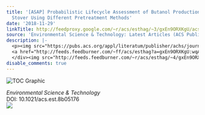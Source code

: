 ```yaml
---
title: '[ASAP] Probabilistic Lifecycle Assessment of Butanol Production from Corn
  Stover Using Different Pretreatment Methods'
date: '2018-11-29'
linkTitle: http://feedproxy.google.com/~r/acs/esthag/~3/gxEn9ORXKgU/acs.est.8b05176
source: 'Environmental Science & Technology: Latest Articles (ACS Publications)'
description: |-
  <p><img src="https://pubs.acs.org/appl/literatum/publisher/achs/journals/content/esthag/0/esthag.ahead-of-print/acs.est.8b05176/20181129/images/medium/es-2018-05176w_0007.gif" alt="TOC Graphic"/></p><div><cite>Environmental Science & Technology</cite></div><div>DOI: 10.1021/acs.est.8b05176</div><div class="feedflare">
  <a href="http://feeds.feedburner.com/~ff/acs/esthag?a=gxEn9ORXKgU:wqAq1QmiS1s:yIl2AUoC8zA"><img src="http://feeds.feedburner.com/~ff/acs/esthag?d=yIl2AUoC8zA" border="0"></img></a>
  </div><img src="http://feeds.feedburner.com/~r/acs/esthag/~4/gxEn9ORXKgU" height="1" width="1" ...
disable_comments: true
---
```

<p><img src="https://pubs.acs.org/appl/literatum/publisher/achs/journals/content/esthag/0/esthag.ahead-of-print/acs.est.8b05176/20181129/images/medium/es-2018-05176w_0007.gif" alt="TOC Graphic"/></p><div><cite>Environmental Science & Technology</cite></div><div>DOI: 10.1021/acs.est.8b05176</div><div class="feedflare">
<a href="http://feeds.feedburner.com/~ff/acs/esthag?a=gxEn9ORXKgU:wqAq1QmiS1s:yIl2AUoC8zA"><img src="http://feeds.feedburner.com/~ff/acs/esthag?d=yIl2AUoC8zA" border="0"></img></a>
</div><img src="http://feeds.feedburner.com/~r/acs/esthag/~4/gxEn9ORXKgU" height="1" width="1" ...